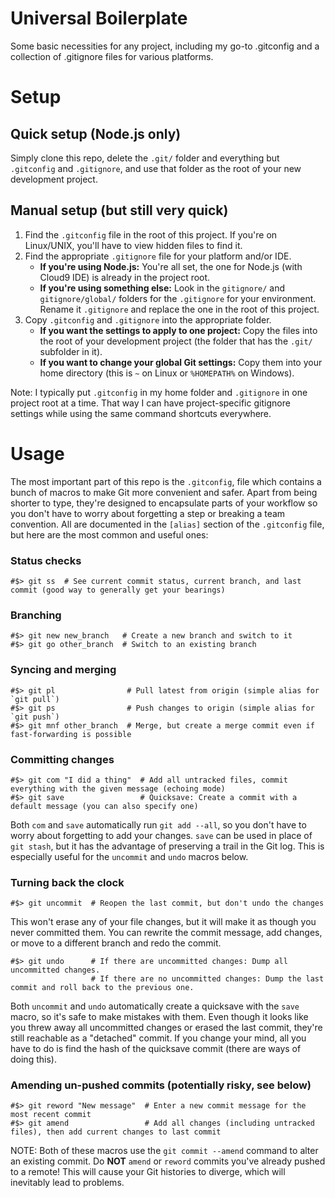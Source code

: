 # Universal Boilerplate
Some basic necessities for any project, including my go-to .gitconfig and a collection of .gitignore files for various platforms. 

# Setup

## Quick setup (Node.js only)

Simply clone this repo, delete the `.git/` folder and everything but `.gitconfig` and `.gitignore`, and use that folder as the root of your new development project.

## Manual setup (but still very quick)

1. Find the `.gitconfig` file in the root of this project. If you're on Linux/UNIX, you'll have to view hidden files to find it.
2. Find the appropriate `.gitignore` file for your platform and/or IDE. 
    * **If you're using Node.js:** You're all set, the one for Node.js (with Cloud9 IDE) is already in the project root. 
    * **If you're using something else:** Look in the `gitignore/` and `gitignore/global/` folders for the `.gitignore` for your environment. Rename it `.gitignore` and replace the one in the root of this project.
3. Copy `.gitconfig` and `.gitignore` into the appropriate folder. 
    * **If you want the settings to apply to one project:** Copy the files into the root of your development project (the folder that has the `.git/` subfolder in it).
    * **If you want to change your global Git settings:** Copy them into your home directory (this is `~` on Linux or `%HOMEPATH%` on Windows).
    
Note: I typically put `.gitconfig` in my home folder and `.gitignore` in one project root at a time. That way I can have project-specific gitignore settings while using the same command shortcuts everywhere.

# Usage

The most important part of this repo is the `.gitconfig`, file which contains a bunch of macros to make Git more convenient and safer. 
Apart from being shorter to type, they're designed to encapsulate parts of your workflow so you don't have to worry about forgetting a 
step or breaking a team convention. All are documented in the `[alias]` section of the `.gitconfig` file, but here are the most common 
and useful ones:

### Status checks

    #$> git ss  # See current commit status, current branch, and last commit (good way to generally get your bearings)
    
### Branching

    #$> git new new_branch   # Create a new branch and switch to it
    #$> git go other_branch  # Switch to an existing branch
    
### Syncing and merging

    #$> git pl                # Pull latest from origin (simple alias for `git pull`)
    #$> git ps                # Push changes to origin (simple alias for `git push`)
    #$> git mnf other_branch  # Merge, but create a merge commit even if fast-forwarding is possible
    
### Committing changes

    #$> git com "I did a thing"  # Add all untracked files, commit everything with the given message (echoing mode)
    #$> git save                 # Quicksave: Create a commit with a default message (you can also specify one)
                                    
Both `com` and `save` automatically run `git add --all`, so you don't have to worry about forgetting to add your changes. `save` can be used 
in place of `git stash`, but it has the advantage of preserving a trail in the Git log. This is especially useful for the `uncommit` and 
`undo` macros below.
    
### Turning back the clock

    #$> git uncommit  # Reopen the last commit, but don't undo the changes
    
This won't erase any of your file changes, but it will make it as though you never committed them. You can rewrite the commit message, add
changes, or move to a different branch and redo the commit.

    #$> git undo      # If there are uncommitted changes: Dump all uncommitted changes.
                      # If there are no uncommitted changes: Dump the last commit and roll back to the previous one.
    
Both `uncommit` and `undo` automatically create a quicksave with the `save` macro, so it's safe to make mistakes with them. Even though it 
looks like you threw away all uncommitted changes or erased the last commit, they're still reachable as a "detached" commit. If you change 
your mind, all you have to do is find the hash of the quicksave commit (there are ways of doing this).

### Amending un-pushed commits (potentially risky, see below)

    #$> git reword "New message"  # Enter a new commit message for the most recent commit
    #$> git amend                 # Add all changes (including untracked files), then add current changes to last commit
    
NOTE: Both of these macros use the `git commit --amend` command to alter an existing commit. Do **NOT** `amend` or `reword` commits you've 
already pushed to a remote! This will cause your Git histories to diverge, which will inevitably lead to problems.

